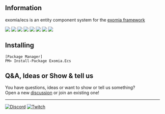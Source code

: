 ## Information

exomia/ecs is an entity component system for the [exomia framework](https://github.com/exomia/framework "exomia framework")

![](https://img.shields.io/github/issues-pr/exomia/ecs.svg)
![](https://img.shields.io/github/issues/exomia/ecs.svg)
![](https://img.shields.io/github/last-commit/exomia/ecs.svg)
![](https://img.shields.io/github/contributors/exomia/ecs.svg)
![](https://img.shields.io/github/commit-activity/y/exomia/ecs.svg)
![](https://img.shields.io/github/languages/top/exomia/ecs.svg)
![](https://img.shields.io/github/languages/count/exomia/ecs.svg)
![](https://img.shields.io/github/license/exomia/ecs.svg)

## Installing

```shell
[Package Manager]
PM> Install-Package Exomia.Ecs
```

## Q&A, Ideas or Show & tell us

You have questions, ideas or want to show or tell us something?  
Open a new [discussion](https://github.com/exomia/ecs/discussions) or join an existing one!
  
---
[![Discord](https://img.shields.io/discord/427640639732187136.svg?label=&logo=discord&logoColor=ffffff&color=7389D8&labelColor=6A7EC2)](https://discord.com/invite/ZFJXe6f)
[![Twitch](https://img.shields.io/twitch/status/exomia.svg?label=&logo=twitch&logoColor=ffffff&color=7389D8&labelColor=6A7EC2)](https://www.twitch.tv/exomia/about)